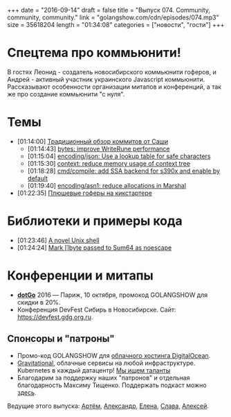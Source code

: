 +++
date = "2016-09-14"
draft = false
title = "Выпуск 074. Community, community, community."
link = "golangshow.com/cdn/episodes/074.mp3"
size = 35618204
length = "01:34:08"
categories = ["новости", "гости"]
+++

# Спецтема про коммьюнити!

В гостях Леонид - создатель новосибирского коммьюнити гоферов, и Андрей - активный
участник украинского Javascript коммьюнити. Рассказывают особенности организации
митапов и конференций, а так же про создание коммьюнити "с нуля".

# Темы
- [01:14:00] [Традиционный обзор коммитов от Саши](https://github.com/LK4D4/report/blob/master/reports/golang-09-14.md)
  - [01:14:43] [bytes: improve WriteRune performance](https://github.com/golang/go/commit/2321895fe2a2def7b511453329f4cd8662230256)
  - [01:15:04] [encoding/json: Use a lookup table for safe characters](https://github.com/golang/go/commit/ed8f207940c8787d344664a43071b235e2ce5c68)
  - [01:15:30] [context: reduce memory usage of context tree](https://github.com/golang/go/commit/39382793d3a9e7a0720e6dbf8be4b19e8519af19)
  - [01:18:28] [cmd/compile: add SSA backend for s390x and enable by default](https://github.com/golang/go/commit/6ec993adc3373d31392b301ebe0c376b02d68051)
  - [01:19:40] [encoding/asn1: reduce allocations in Marshal](https://github.com/golang/go/commit/ae4aac00bba5d1d616408a1c07bd4ef5691e3a00)
- [01:22:35] [Плюшевые гоферы на кикстартере](https://www.kickstarter.com/projects/1604791210/go-gopher-toy)

# Библиотеки и примеры кода
- [01:23:46] [A novel Unix shell](https://github.com/elves/elvish)
- [01:24:24] [Mark []byte passed to Sum64 as noescape](https://github.com/cespare/xxhash/pull/2)

# Конференции и митапы
- [**dotGo**](http://www.dotgo.eu) 2016 — Париж, 10 октября, промокод GOLANGSHOW для скидки в 20%.
- Конференция DevFest Сибирь в Новосибирске. Сайт: https://devfest.gdg.org.ru. 

## Спонсоры и "патроны"

- Промо-код GOLANGSHOW для [облачного хостинга DigitalOcean](https://www.digitalocean.com/?utm_campaign=golangshow&utm_medium=podcast&refcode=63eedb038a3e).
- [Gravitational](http://gravitational.com), облачные сервисы на любой инфраструктуре. Kubernetes в каждый датацентр! [Мы ищем таланты](https://github.com/gravitational/careers)
- Благодарим за поддержку наших "патронов" и отдельная благодарность Максиму Тищенко. Поддержать подкаст можно [здесь](https://www.patreon.com/golangshow).

Ведущие этого выпуска: [Артём](https://twitter.com/miolini), [Александр](https://twitter.com/LK4D4math), [Елена](https://twitter.com/webdeva),
[Слава](https://twitter.com/m0sth8), [Алексей](https://twitter.com/paaleksey).
